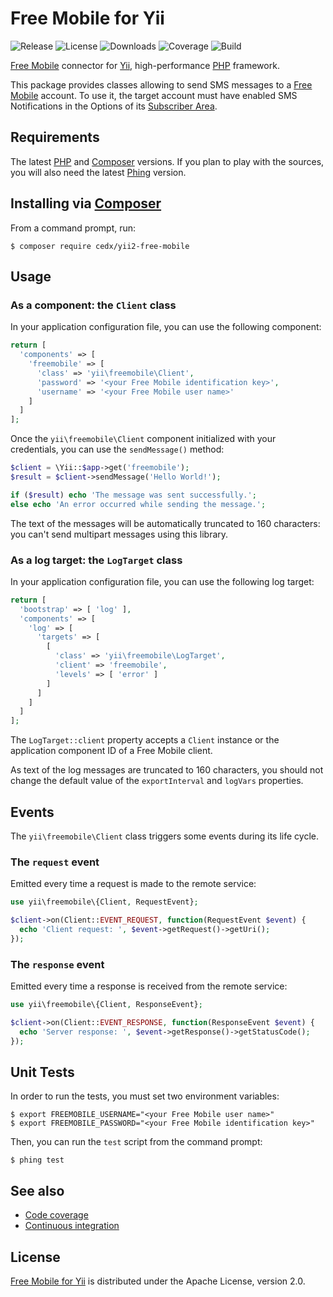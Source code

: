 # Free Mobile for Yii
![Release](https://img.shields.io/packagist/v/cedx/yii2-free-mobile.svg) ![License](https://img.shields.io/packagist/l/cedx/yii2-free-mobile.svg) ![Downloads](https://img.shields.io/packagist/dt/cedx/yii2-free-mobile.svg) ![Coverage](https://coveralls.io/repos/github/cedx/yii2-free-mobile/badge.svg) ![Build](https://travis-ci.org/cedx/yii2-free-mobile.svg)

[Free Mobile](http://mobile.free.fr) connector for [Yii](http://www.yiiframework.com), high-performance [PHP](https://secure.php.net) framework.

This package provides classes allowing to send SMS messages to a [Free Mobile](http://mobile.free.fr) account.
To use it, the target account must have enabled SMS Notifications in the Options of its [Subscriber Area](https://mobile.free.fr/moncompte).

## Requirements
The latest [PHP](https://secure.php.net) and [Composer](https://getcomposer.org) versions.
If you plan to play with the sources, you will also need the latest [Phing](https://www.phing.info) version.

## Installing via [Composer](https://getcomposer.org)
From a command prompt, run:

```shell
$ composer require cedx/yii2-free-mobile
```

## Usage

### As a component: the `Client` class
In your application configuration file, you can use the following component:

```php
return [
  'components' => [
    'freemobile' => [
      'class' => 'yii\freemobile\Client',
      'password' => '<your Free Mobile identification key>',
      'username' => '<your Free Mobile user name>'
    ]
  ]
];
```

Once the `yii\freemobile\Client` component initialized with your credentials, you can use the `sendMessage()` method:

```php
$client = \Yii::$app->get('freemobile');
$result = $client->sendMessage('Hello World!');

if ($result) echo 'The message was sent successfully.';
else echo 'An error occurred while sending the message.';
```

The text of the messages will be automatically truncated to 160 characters: you can't send multipart messages using this library.

### As a log target: the `LogTarget` class
In your application configuration file, you can use the following log target:

```php
return [
  'bootstrap' => [ 'log' ],
  'components' => [
    'log' => [
      'targets' => [
        [
          'class' => 'yii\freemobile\LogTarget',
          'client' => 'freemobile',
          'levels' => [ 'error' ]
        ]
      ]
    ]
  ]
];
```

The `LogTarget::client` property accepts a `Client` instance or the application component ID of a Free Mobile client.

As text of the log messages are truncated to 160 characters, you should not change the default value of the `exportInterval` and `logVars` properties.

## Events
The `yii\freemobile\Client` class triggers some events during its life cycle.

### The `request` event
Emitted every time a request is made to the remote service:

```php
use yii\freemobile\{Client, RequestEvent};

$client->on(Client::EVENT_REQUEST, function(RequestEvent $event) {
  echo 'Client request: ', $event->getRequest()->getUri();
});
```

### The `response` event
Emitted every time a response is received from the remote service:

```php
use yii\freemobile\{Client, ResponseEvent};

$client->on(Client::EVENT_RESPONSE, function(ResponseEvent $event) {
  echo 'Server response: ', $event->getResponse()->getStatusCode();
});
```

## Unit Tests
In order to run the tests, you must set two environment variables:

```shell
$ export FREEMOBILE_USERNAME="<your Free Mobile user name>"
$ export FREEMOBILE_PASSWORD="<your Free Mobile identification key>"
```

Then, you can run the `test` script from the command prompt:

```shell
$ phing test
```

## See also
- [Code coverage](https://coveralls.io/github/cedx/yii2-free-mobile)
- [Continuous integration](https://travis-ci.org/cedx/yii2-free-mobile)

## License
[Free Mobile for Yii](https://github.com/cedx/yii2-free-mobile) is distributed under the Apache License, version 2.0.
